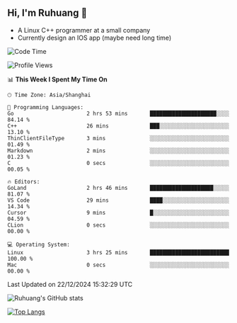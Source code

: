 ## Hi, I'm Ruhuang 👋

- A Linux C++ programmer at a small company
- Currently design an IOS app (maybe need long time)

<!--START_SECTION:waka-->
![Code Time](http://img.shields.io/badge/Code%20Time-209%20hrs%2021%20mins-blue)

![Profile Views](http://img.shields.io/badge/Profile%20Views-0-blue)

📊 **This Week I Spent My Time On** 

```text
🕑︎ Time Zone: Asia/Shanghai

💬 Programming Languages: 
Go                       2 hrs 53 mins       █████████████████████░░░░   84.14 % 
C++                      26 mins             ███░░░░░░░░░░░░░░░░░░░░░░   13.10 % 
ThinClientFileType       3 mins              ░░░░░░░░░░░░░░░░░░░░░░░░░   01.49 % 
Markdown                 2 mins              ░░░░░░░░░░░░░░░░░░░░░░░░░   01.23 % 
C                        0 secs              ░░░░░░░░░░░░░░░░░░░░░░░░░   00.05 % 

🔥 Editors: 
GoLand                   2 hrs 46 mins       ████████████████████░░░░░   81.07 % 
VS Code                  29 mins             ████░░░░░░░░░░░░░░░░░░░░░   14.34 % 
Cursor                   9 mins              █░░░░░░░░░░░░░░░░░░░░░░░░   04.59 % 
CLion                    0 secs              ░░░░░░░░░░░░░░░░░░░░░░░░░   00.00 % 

💻 Operating System: 
Linux                    3 hrs 25 mins       █████████████████████████   100.00 % 
Mac                      0 secs              ░░░░░░░░░░░░░░░░░░░░░░░░░   00.00 % 
```


 Last Updated on 22/12/2024 15:32:29 UTC
<!--END_SECTION:waka-->

![Ruhuang's GitHub stats](https://github-readme-stats.vercel.app/api?username=ruhuang2001&count_private=true&hide_title=true&show_icons=true&theme=vue)

[![Top Langs](https://github-readme-stats.vercel.app/api/top-langs/?username=ruhuang2001&layout=compact)](https://github.com/anuraghazra/github-readme-stats)
